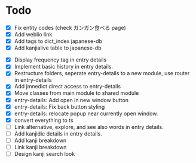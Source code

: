 # Todo

- [x] Fix entity codes (check ガンガン食べる page)
- [x] Add weblio link
- [x] Add tags to dict_index japanese-db
- [x] Add kanjialive table to japanese-db
<!-- - [ ] Add kanjialive-audio table to japanese-db -->
- [x] Display frequency tag in entry details
- [x] Implement basic history in entry details.
- [x] Restructure folders, seperate entry-details to a new module, use router in entry-details
- [x] Add jmnedict direct access to entry-details
- [x] Move classes from main module to shared module
- [x] entry-details: Add open in new window button
- [x] entry-details: Fix back button styling
- [x] entry-details: relocate popup near currently open window.
- [x] convert everything to ts
- [ ] Link alternative, explore, and see also words in entry details.
- [ ] Add kanjidic details in entry details.
- [ ] Add kanji breakdown
- [ ] Link kanji breakdown
- [ ] Design kanji search look
